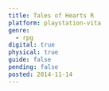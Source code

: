 ```yaml
---
title: Tales of Hearts R
platform: playstation-vita
genre:
  - rpg
digital: true
physical: true
guide: false
pending: false
posted: 2014-11-14
---
```

